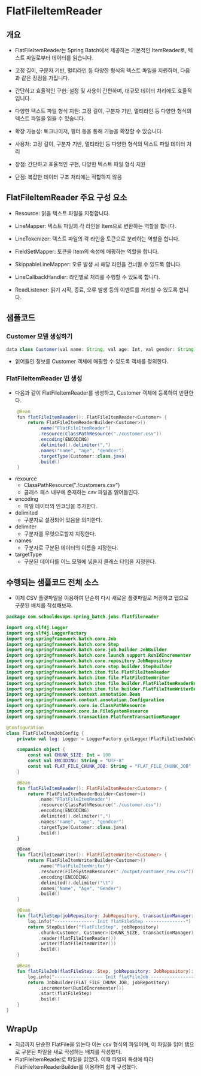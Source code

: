 # FlatFileItemReader

## 개요 

- FlatFileItemReader는 Spring Batch에서 제공하는 기본적인 ItemReader로, 텍스트 파일로부터 데이터를 읽습니다. 
- 고정 길이, 구분자 기반, 멀티라인 등 다양한 형식의 텍스트 파일을 지원하며, 다음과 같은 장점을 가집니다.

- 간단하고 효율적인 구현: 설정 및 사용이 간편하며, 대규모 데이터 처리에도 효율적입니다.
- 다양한 텍스트 파일 형식 지원: 고정 길이, 구분자 기반, 멀티라인 등 다양한 형식의 텍스트 파일을 읽을 수 있습니다.
- 확장 가능성: 토크나이저, 필터 등을 통해 기능을 확장할 수 있습니다.

- 사용처: 고정 길이, 구분자 기반, 멀티라인 등 다양한 형식의 텍스트 파일 데이터 처리
- 장점: 간단하고 효율적인 구현, 다양한 텍스트 파일 형식 지원
- 단점: 복잡한 데이터 구조 처리에는 적합하지 않음


## FlatFileItemReader 주요 구성 요소

- Resource: 읽을 텍스트 파일을 지정합니다.
- LineMapper: 텍스트 파일의 각 라인을 Item으로 변환하는 역할을 합니다.
- LineTokenizer: 텍스트 파일의 각 라인을 토큰으로 분리하는 역할을 합니다.
- FieldSetMapper: 토큰을 Item의 속성에 매핑하는 역할을 합니다. 

- SkippableLineMapper: 오류 발생 시 해당 라인을 건너뛸 수 있도록 합니다.
- LineCallbackHandler: 라인별로 처리를 수행할 수 있도록 합니다.
- ReadListener: 읽기 시작, 종료, 오류 발생 등의 이벤트를 처리할 수 있도록 합니다.

## 샘플코드

### Customer 모델 생성하기 

```java
data class Customer(val name: String, val age: Int, val gender: String)

```

- 읽어들인 정보를 Customer 객체에 매핑할 수 있도록 객체를 정의한다. 

### FlatFileItemReader 빈 생성

- 다음과 같이 FlatFileItemReader를 생성하고, Customer 객체에 등록하여 반환한다. 

```java
    @Bean
    fun flatFileItemReader(): FlatFileItemReader<Customer> {
        return FlatFileItemReaderBuilder<Customer>()
            .name("FlatFileItemReader")
            .resource(ClassPathResource("./customer.csv"))
            .encoding(ENCODING)
            .delimited().delimiter(",")
            .names("name", "age", "gendcer")
            .targetType(Customer::class.java)
            .build()
    }
```

- rexource
  - ClassPathResource("./customers.csv")
  - 클래스 패스 내부에 존재하는 csv 파일을 읽어들인다. 
- encoding
  - 파일 데이터의 인코딩을 추가한다.  
- delimited
  - 구분자로 설정되어 있음을 의미한다. 
- delimiter
  - 구분자를 무엇으로할지 지정한다. 
- names
  - 구분자로 구분된 데이터의 이름을 지정한다. 
- targetType
  - 구분된 데이터를 어느 모델에 넣을지 클래스 타입을 지정한다. 

## 수행되는 샘플코드 전체 소스 

- 이제 CSV 플랫파일을 이용하여 단순히 다시 새로운 플랫파일로 저장하고 탭으로 구분된 배치를 작성해보자. 

```kt
package com.schooldevops.spring_batch.jobs.flatfilereader

import org.slf4j.Logger
import org.slf4j.LoggerFactory
import org.springframework.batch.core.Job
import org.springframework.batch.core.Step
import org.springframework.batch.core.job.builder.JobBuilder
import org.springframework.batch.core.launch.support.RunIdIncrementer
import org.springframework.batch.core.repository.JobRepository
import org.springframework.batch.core.step.builder.StepBuilder
import org.springframework.batch.item.file.FlatFileItemReader
import org.springframework.batch.item.file.FlatFileItemWriter
import org.springframework.batch.item.file.builder.FlatFileItemReaderBuilder
import org.springframework.batch.item.file.builder.FlatFileItemWriterBuilder
import org.springframework.context.annotation.Bean
import org.springframework.context.annotation.Configuration
import org.springframework.core.io.ClassPathResource
import org.springframework.core.io.FileSystemResource
import org.springframework.transaction.PlatformTransactionManager

@Configuration
class FlatFileItemJobConfig {
    private val log: Logger = LoggerFactory.getLogger(FlatFileItemJobConfig::class.java)

    companion object {
        const val CHUNK_SIZE: Int = 100
        const val ENCODING: String = "UTF-8"
        const val FLAT_FILE_CHUNK_JOB: String = "FLAT_FILE_CHUNK_JOB"
    }

    @Bean
    fun flatFileItemReader(): FlatFileItemReader<Customer> {
        return FlatFileItemReaderBuilder<Customer>()
            .name("FlatFileItemReader")
            .resource(ClassPathResource("./customer.csv"))
            .encoding(ENCODING)
            .delimited().delimiter(",")
            .names("name", "age", "gendcer")
            .targetType(Customer::class.java)
            .build()
    }

    @Bean
    fun flatFileItemWriter(): FlatFileItemWriter<Customer> {
        return FlatFileItemWriterBuilder<Customer>()
            .name("FlatFileItemWriter")
            .resource(FileSystemResource("./output/customer_new.csv"))
            .encoding(ENCODING)
            .delimited().delimiter("\t")
            .names("Name", "Age", "Gender")
            .build()
    }

    @Bean
    fun flatFileStep(jobRepository: JobRepository, transactionManager: PlatformTransactionManager): Step {
        log.info("--------------- Init flatFileStep ---------------")
        return StepBuilder("flatFileStep", jobRepository)
            .chunk<Customer, Customer>(CHUNK_SIZE, transactionManager)
            .reader(flatFileItemReader())
            .writer(flatFileItemWriter())
            .build()
    }

    @Bean
    fun flatFileJob(flatFileStep: Step, jobRepository: JobRepository): Job {
        log.info("------------------ Init flatFileJob -----------------");
        return JobBuilder(FLAT_FILE_CHUNK_JOB, jobRepository)
            .incrementer(RunIdIncrementer())
            .start(flatFileStep)
            .build()
    }
}

```

## WrapUp

- 지금까지 단순한 FlatFile을 읽는다 이는 csv 형식의 파일이며, 이 파일을 읽어 탭으로 구분된 파일을 새로 작성하는 배치를 작성했다. 
- FlatFileItemReader로 파일을 읽었다. 이때 파일의 특성에 따라 FlatFileItemReaderBuilder를 이용하여 쉽게 구성했다. 